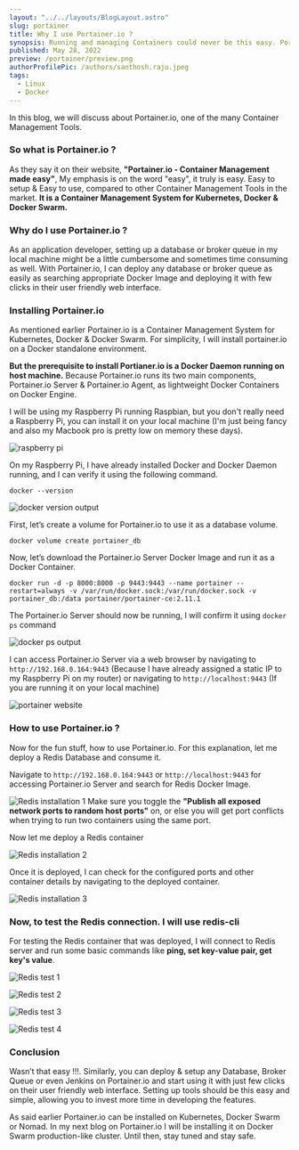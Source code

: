 ```yaml
---
layout: "../../layouts/BlogLayout.astro"
slug: portainer
title: Why I use Portainer.io ?
synopsis: Running and managing Containers could never be this easy. Portainer.io is a Container Management System that is easy to install and easy to operate on your own for your local development.
published: May 28, 2022
preview: /portainer/preview.png
authorProfilePic: /authors/santhosh.raju.jpeg
tags:
  - Linux
  - Docker
---
```


In this blog, we will discuss about Portainer.io, one of the many Container Management Tools.

### So what is Portainer.io ?

As they say it on their website, **"Portainer.io - Container Management made easy"**, My emphasis is on the word "easy", it truly is easy. Easy to setup & Easy to use, compared to other Container Management Tools in the market. **It is a Container Management System for Kubernetes, Docker & Docker Swarm.**

### Why do I use Portainer.io ?

As an application developer, setting up a database or broker queue in my local machine might be a little cumbersome and sometimes time consuming as well. With Portainer.io, I can deploy any database or broker queue as easily as searching appropriate Docker Image and deploying it with few clicks in their user friendly web interface.

### Installing Portainer.io

As mentioned earlier Portainer.io is a Container Management System for Kubernetes, Docker & Docker Swarm. For simplicity, I will install portainer.io on a Docker standalone environment.

**But the prerequisite to install Portianer.io is a Docker Daemon running on host machine.** Because Portainer.io runs its two main components, Portainer.io Server & Portainer.io Agent, as lightweight Docker Containers on Docker Engine.

I will be using my Raspberry Pi running Raspbian, but you don't really need a Raspberry Pi, you can install it on your local machine (I'm just being fancy and also my Macbook pro is pretty low on memory these days).

![raspberry pi](/portainer/raspberry-pi.jpeg)

On my Raspberry Pi, I have already installed Docker and Docker Daemon running, and I can verify it using the following command.

```shell
docker --version
```

![docker version output](/portainer/docker-version-output.png)

First, let’s create a volume for Portainer.io to use it as a database volume.

```shell
docker volume create portainer_db
```

Now, let’s download the Portainer.io Server Docker Image and run it as a Docker Container.

```shell
docker run -d -p 8000:8000 -p 9443:9443 --name portainer --restart=always -v /var/run/docker.sock:/var/run/docker.sock -v portainer_db:/data portainer/portainer-ce:2.11.1
```

The Portainer.io Server should now be running, I will confirm it using `docker ps` command

![docker ps output](/portainer/docker-ps-output.png)

I can access Portainer.io Server via a web browser by navigating to `http://192.168.0.164:9443` (Because I have already assigned a static IP to my Raspberry Pi on my router) or navigating to `http://localhost:9443` (If you are running it on your local machine)

![portainer website](/portainer/portainer-website.png)

### How to use Portainer.io ?

Now for the fun stuff, how to use Portainer.io. For this explanation, let me deploy a Redis Database and consume it.

Navigate to `http://192.168.0.164:9443` or `http://localhost:9443` for accessing Portainer.io Server and search for Redis Docker Image.

![Redis installation 1](/portainer/redis-installation-1.png)
Make sure you toggle the **"Publish all exposed network ports to random host ports"** on, or else you will get port conflicts when trying to run two containers using the same port.

Now let me deploy a Redis container

![Redis installation 2](/portainer/redis-installation-2.png)

Once it is deployed, I can check for the configured ports and other container details by navigating to the deployed container.

![Redis installation 3](/portainer/redis-installation-3.png)

### Now, to test the Redis connection. I will use redis-cli

For testing the Redis container that was deployed, I will connect to Redis server and run some basic commands like **ping, set key-value pair, get key's value**.

![Redis test 1](/portainer/redis-test-1.png)

![Redis test 2](/portainer/redis-test-2.png)

![Redis test 3](/portainer/redis-test-3.png)

![Redis test 4](/portainer/redis-test-4.png)

### Conclusion

Wasn’t that easy !!!. Similarly, you can deploy & setup any Database, Broker Queue or even Jenkins on Portainer.io and start using it with just few clicks on their user friendly web interface. Setting up tools should be this easy and simple, allowing you to invest more time in developing the features.

As said earlier Portainer.io can be installed on Kubernetes, Docker Swarm or Nomad. In my next blog on Portainer.io I will be installing it on Docker Swarm production-like cluster. Until then, stay tuned and stay safe.
